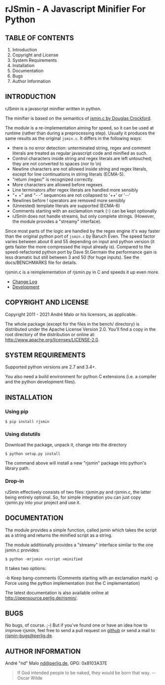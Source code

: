 # rJSmin - A Javascript Minifier For Python

TABLE OF CONTENTS
-----------------

1. Introduction
1. Copyright and License
1. System Requirements
1. Installation
1. Documentation
1. Bugs
1. Author Information


## INTRODUCTION

rJSmin is a javascript minifier written in python.

The minifier is based on the semantics of [jsmin.c by Douglas
Crockford](http://www.crockford.com/javascript/jsmin.c).

The module is a re-implementation aiming for speed, so it can be used at
runtime (rather than during a preprocessing step). Usually it produces the
same results as the original ``jsmin.c``. It differs in the following ways:

- there is no error detection: unterminated string, regex and comment
  literals are treated as regular javascript code and minified as such.
- Control characters inside string and regex literals are left untouched; they
  are not converted to spaces (nor to \\n)
- Newline characters are not allowed inside string and regex literals, except
  for line continuations in string literals (ECMA-5).
- "return /regex/" is recognized correctly.
- More characters are allowed before regexes.
- Line terminators after regex literals are handled more sensibly
- "+ +" and "- -" sequences are not collapsed to '++' or '--'
- Newlines before ! operators are removed more sensibly
- (Unnested) template literals are supported (ECMA-6)
- Comments starting with an exclamation mark (``!``) can be kept optionally
- rJSmin does not handle streams, but only complete strings. (However, the
  module provides a "streamy" interface).

Since most parts of the logic are handled by the regex engine it's way faster
than the original python port of ``jsmin.c`` by Baruch Even. The speed factor
varies between about 6 and 55 depending on input and python version (it gets
faster the more compressed the input already is).  Compared to the
speed-refactored python port by Dave St.Germain the performance gain is less
dramatic but still between 3 and 50 (for huge inputs). See the docs/BENCHMARKS
file for details.

rjsmin.c is a reimplementation of rjsmin.py in C and speeds it up even more.

* [Change Log](docs/CHANGES)
* [Development](docs/DEVELOPMENT.md)


## COPYRIGHT AND LICENSE

Copyright 2011 - 2021
André Malo or his licensors, as applicable.

The whole package (except for the files in the bench/ directory)
is distributed under the Apache License Version 2.0. You'll find a copy in the
root directory of the distribution or online at:
<http://www.apache.org/licenses/LICENSE-2.0>.


## SYSTEM REQUIREMENTS

Supported python versions are 2.7 and 3.4+.

You also need a build environment for python C extensions (i.e. a compiler
and the python development files).


## INSTALLATION

### Using pip

```
$ pip install rjsmin
```


### Using distutils

Download the package, unpack it, change into the directory

```
$ python setup.py install
```

The command above will install a new "rjsmin" package into python's
library path.


### Drop-in

rJSmin effectively consists of two files: rjsmin.py and rjsmin.c, the
latter being entirely optional. So, for simple integration you can just
copy rjsmin.py into your project and use it.


## DOCUMENTATION

The module provides a simple function, called jsmin which takes the script as
a string and returns the minified script as a string.

The module additionally provides a "streamy" interface similar to the one
jsmin.c provides:

```
$ python -mrjsmin <script >minified
```

It takes two options:

  -b  Keep bang-comments (Comments starting with an exclamation mark)
  -p  Force using the python implementation (not the C implementation)

The latest documentation is also available online at
<http://opensource.perlig.de/rjsmin/>.


## BUGS

No bugs, of course. ;-)
But if you've found one or have an idea how to improve rjsmin, feel free
to send a pull request on [github](https://github.com/ndparker/rjsmin)
or send a mail to <rjsmin-bugs@perlig.de>.


## AUTHOR INFORMATION

André "nd" Malo <nd@perlig.de>, GPG: 0x8103A37E


>  If God intended people to be naked, they would be born that way.
>                                                   -- Oscar Wilde
